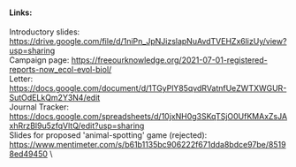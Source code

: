 #### Links:
Introductory slides: https://drive.google.com/file/d/1niPn_JpNJizslapNuAvdTVEHZx6lizUy/view?usp=sharing \
Campaign page: https://freeourknowledge.org/2021-07-01-registered-reports-now_ecol-evol-biol/ \
Letter: https://docs.google.com/document/d/1TGyPlY85qvdRVatnfUeZWTXWGUR-SutOdELkQm2Y3N4/edit \
Journal Tracker: https://docs.google.com/spreadsheets/d/10jxNH0g3SKqTSjO0UfKMAxZsJAxhRrzBl9u5zfqVltQ/edit?usp=sharing \
Slides for proposed 'animal-spotting' game (rejected): https://www.mentimeter.com/s/b61b1135bc906222f671dda8bdce97be/85198ed49450 \
